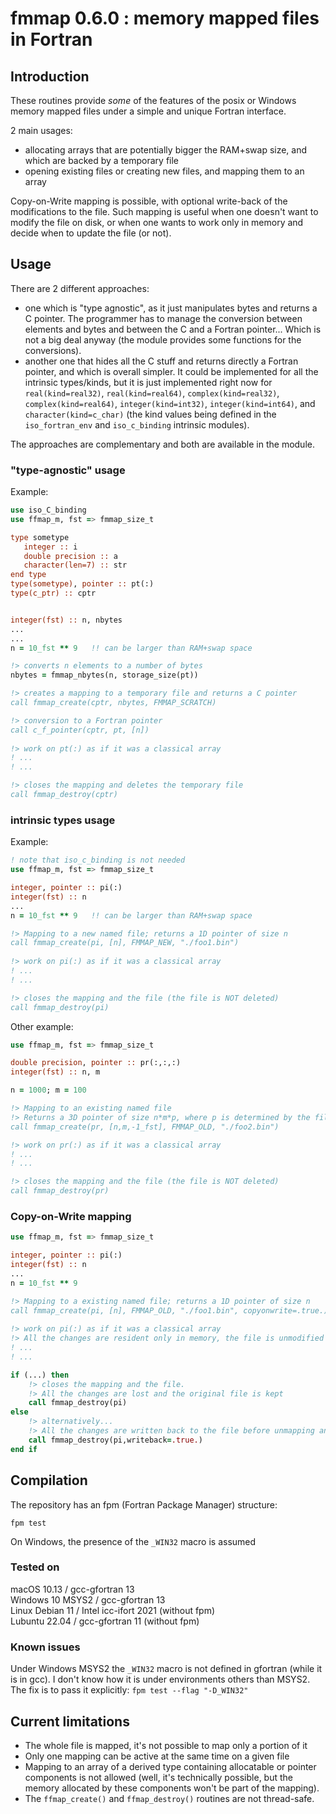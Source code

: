 # fmmap 0.6.0 : memory mapped files in Fortran

## Introduction

These routines provide *some* of the features of the posix or Windows memory mapped files under a simple and unique Fortran interface.

2 main usages:
- allocating arrays that are potentially bigger the RAM+swap size, and which are backed by a temporary file
- opening existing files or creating new files, and mapping them to an array

Copy-on-Write mapping is possible, with optional write-back of the modifications to the file. Such mapping is useful when one doesn't want to modify the file on disk, or when one wants to work only in memory and decide when to update the file (or not).

## Usage

There are 2 different approaches:
- one which is "type agnostic", as it just manipulates bytes and returns a C pointer. The programmer has to manage the conversion between elements and bytes and between the C and a Fortran pointer... Which is not a big deal anyway (the module provides some functions for the conversions).
- another one that hides all the C stuff and returns directly a Fortran pointer, and which is overall simpler. It could be implemented for all the intrinsic types/kinds, but it is just implemented right now for `real(kind=real32)`, `real(kind=real64)`, `complex(kind=real32)`, `complex(kind=real64)`, `integer(kind=int32)`, `integer(kind=int64)`, and `character(kind=c_char)` (the kind values being defined in the `iso_fortran_env` and `iso_c_binding` intrinsic modules).

The approaches are complementary and both are available in the module.

### "type-agnostic" usage

Example:
```fortran
use iso_C_binding
use ffmap_m, fst => fmmap_size_t

type sometype
   integer :: i
   double precision :: a
   character(len=7) :: str
end type
type(sometype), pointer :: pt(:)
type(c_ptr) :: cptr 


integer(fst) :: n, nbytes
...
...
n = 10_fst ** 9   !! can be larger than RAM+swap space

!> converts n elements to a number of bytes
nbytes = fmmap_nbytes(n, storage_size(pt)) 

!> creates a mapping to a temporary file and returns a C pointer
call fmmap_create(cptr, nbytes, FMMAP_SCRATCH)

!> conversion to a Fortran pointer
call c_f_pointer(cptr, pt, [n])       
     
!> work on pt(:) as if it was a classical array
! ...
! ...

!> closes the mapping and deletes the temporary file
call fmmap_destroy(cptr)                  
```

### intrinsic types usage

Example:
```fortran
! note that iso_c_binding is not needed
use ffmap_m, fst => fmmap_size_t   

integer, pointer :: pi(:)
integer(fst) :: n
...
n = 10_fst ** 9   !! can be larger than RAM+swap space

!> Mapping to a new named file; returns a 1D pointer of size n
call fmmap_create(pi, [n], FMMAP_NEW, "./foo1.bin") 
                    
!> work on pi(:) as if it was a classical array
! ...
! ...

!> closes the mapping and the file (the file is NOT deleted)
call fmmap_destroy(pi)
```

Other example:
```fortran
use ffmap_m, fst => fmmap_size_t 

double precision, pointer :: pr(:,:,:)
integer(fst) :: n, m

n = 1000; m = 100

!> Mapping to an existing named file
!> Returns a 3D pointer of size n*m*p, where p is determined by the file size
call fmmap_create(pr, [n,m,-1_fst], FMMAP_OLD, "./foo2.bin") 

!> work on pr(:) as if it was a classical array
! ...
! ...

!> closes the mapping and the file (the file is NOT deleted)
call fmmap_destroy(pr)
```

### Copy-on-Write mapping

```fortran
use ffmap_m, fst => fmmap_size_t 

integer, pointer :: pi(:)
integer(fst) :: n
...
n = 10_fst ** 9

!> Mapping to a existing named file; returns a 1D pointer of size n
call fmmap_create(pi, [n], FMMAP_OLD, "./foo1.bin", copyonwrite=.true.) 
                    
!> work on pi(:) as if it was a classical array
!> All the changes are resident only in memory, the file is unmodified 
! ...
! ...

if (...) then
    !> closes the mapping and the file. 
    !> All the changes are lost and the original file is kept
    call fmmap_destroy(pi)
else
    !> alternatively...
    !> All the changes are written back to the file before unmapping and closing
    call fmmap_destroy(pi,writeback=.true.)
end if
```


## Compilation

The repository has an fpm (Fortran Package Manager) structure:
```
fpm test
```
On Windows, the presence of the `_WIN32` macro is assumed

### Tested on
macOS 10.13      / gcc-gfortran 13  
Windows 10 MSYS2 / gcc-gfortran 13  
Linux Debian 11  / Intel icc-ifort 2021 (without fpm)  
Lubuntu 22.04    / gcc-gfortran 11 (without fpm)

### Known issues

Under Windows MSYS2 the `_WIN32` macro is not defined in gfortran (while it is in gcc). I don't know how it is under environments others than MSYS2. The fix is to pass it explicitly: `fpm test --flag "-D_WIN32"`

## Current limitations

- The whole file is mapped, it's not possible to map only a portion of it
- Only one mapping can be active at the same time on a given file
- Mapping to an array of a derived type containing allocatable or pointer components is not allowed (well, it's technically possible, but the memory allocated by these components won't be part of the mapping).
- The `ffmap_create()` and `ffmap_destroy()` routines are not thread-safe. 
